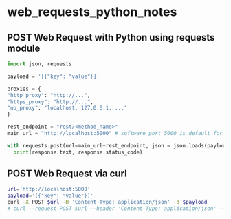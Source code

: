 # web_requests_python_notes

## POST Web Request with Python using requests module

```python
import json, requests

payload = '[{"key": "value"}]'

proxies = {
"http_proxy": "http://...",
"https_proxy": "http://...",
"no_proxy": "localhost, 127.0.0.1, ..."
}

rest_endpoint = "rest/<method_name>" 
main_url = "http://localhost:5000" # software port 5000 is default for flask for example

with requests.post(url=main_url+rest_endpoint, json = json.loads(payload), proxies = proxies) as response:
  print(response.text, response.status_code)
```

## POST Web Request via curl
```bash
url='http://localhost:5000'
payload='[{"key": "value"}]'
curl -X POST $url -H 'Content-Type: application/json' -d $payload
# curl --request POST $url --header 'Content-Type: application/json' --data $payload
```
